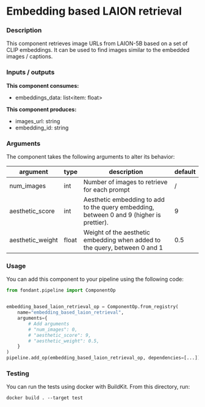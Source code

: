 # Embedding based LAION retrieval

### Description
This component retrieves image URLs from LAION-5B based on a set of CLIP embeddings. It can be 
used to find images similar to the embedded images / captions.


### Inputs / outputs

**This component consumes:**

- embeddings_data: list<item: float>

**This component produces:**

- images_url: string
- embedding_id: string

### Arguments

The component takes the following arguments to alter its behavior:

| argument | type | description | default |
| -------- | ---- | ----------- | ------- |
| num_images | int | Number of images to retrieve for each prompt | / |
| aesthetic_score | int | Aesthetic embedding to add to the query embedding, between 0 and 9 (higher is prettier). | 9 |
| aesthetic_weight | float | Weight of the aesthetic embedding when added to the query, between 0 and 1 | 0.5 |

### Usage

You can add this component to your pipeline using the following code:

```python
from fondant.pipeline import ComponentOp


embedding_based_laion_retrieval_op = ComponentOp.from_registry(
    name="embedding_based_laion_retrieval",
    arguments={
        # Add arguments
        # "num_images": 0,
        # "aesthetic_score": 9,
        # "aesthetic_weight": 0.5,
    }
)
pipeline.add_op(embedding_based_laion_retrieval_op, dependencies=[...])  #Add previous component as dependency
```

### Testing

You can run the tests using docker with BuildKit. From this directory, run:
```
docker build . --target test
```
